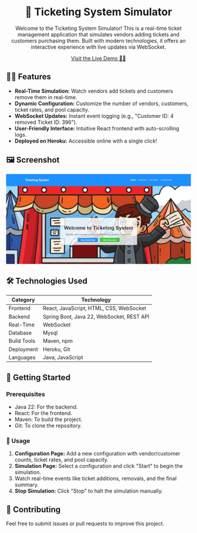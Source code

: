 <h1 align="center">🎫 Ticketing System Simulator</h1>

<p align="center">
  Welcome to the Ticketing System Simulator! This is a real-time ticket management application that simulates vendors adding tickets and customers purchasing them. Built with modern technologies, it offers an interactive experience with live updates via WebSocket.
</p>

<p align="center">
  <a href="YOUR_HEROKU_APP_URL" target="_blank">Visit the Live Demo 🚀🎯</a>
</p>

<h2>🚀🎯 Features</h2>

<ul>
  <li><strong>Real-Time Simulation:</strong> Watch vendors add tickets and customers remove them in real-time.</li>
  <li><strong>Dynamic Configuration:</strong> Customize the number of vendors, customers, ticket rates, and pool capacity.</li>
  <li><strong>WebSocket Updates:</strong> Instant event logging (e.g., "Customer ID: 4 removed Ticket ID: 396").</li>
  <li><strong>User-Friendly Interface:</strong> Intuitive React frontend with auto-scrolling logs.</li>
  <li><strong>Deployed on Heroku:</strong> Accessible online with a single click!</li>
</ul>

<h2>🖼️ Screenshot</h2>

<p align="center">
  <img src="https://github.com/Sandaru04/OOP-project-Real-timeTicketManagementSystem/blob/main/Frontend_React/ticketing-frontend/public/homepage.jpg" width="600">
</p>

<h2>🛠️ Technologies Used</h2>

<table>
  <thead>
    <tr>
      <th>Category</th>
      <th>Technology</th>
    </tr>
  </thead>
  <tbody>
    <tr>
      <td>Frontend</td>
      <td>React, JavaScript, HTML, CSS, WebSocket</td>
    </tr>
    <tr>
      <td>Backend</td>
      <td>Spring Boot, Java 22, WebSocket, REST API</td>
    </tr>
    <tr>
      <td>Real-Time</td>
      <td>WebSocket</td>
    </tr>
    <tr>
      <td>Database</td>
      <td>Mysql</td>
    </tr>
    <tr>
      <td>Build Tools</td>
      <td>Maven, npm</td>
    </tr>
    <tr>
      <td>Deployment</td>
      <td>Heroku, Git</td>
    </tr>
    <tr>
      <td>Languages</td>
      <td>Java, JavaScript</td>
    </tr>
  </tbody>
</table>

<h2>🚀 Getting Started</h2>

<h3>Prerequisites</h3>

<ul>
  <li>Java 22: For the backend.</li>
  <li>React: For the frontend.</li>
  <li>Maven: To build the project.</li>
  <li>Git: To clone the repository.</li>
</ul>

<h3>📖 Usage</h3>

<ol>
  <li><strong>Configuration Page:</strong> Add a new configuration with vendor/customer counts, ticket rates, and pool capacity.</li>
  <li><strong>Simulation Page:</strong> Select a configuration and click "Start" to begin the simulation.</li>
  <li>Watch real-time events like ticket additions, removals, and the final summary.</li>
  <li><strong>Stop Simulation:</strong> Click "Stop" to halt the simulation manually.</li>
</ol>
<h2>🤝 Contributing</h2>

<p>
  Feel free to submit issues or pull requests to improve this project.
</p>
